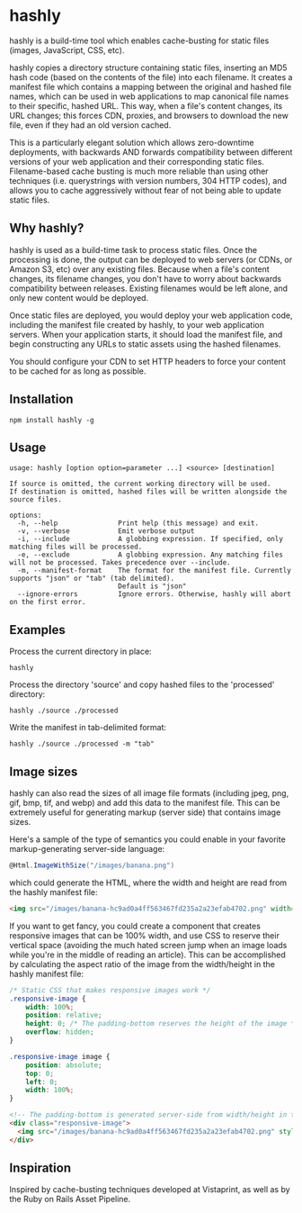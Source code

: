 hashly
======

hashly is a build-time tool which enables cache-busting for static files (images, JavaScript, CSS, etc). 

hashly copies a directory structure containing static files, inserting an MD5 hash code (based on the contents of the file) into each filename. It creates a manifest file which contains a mapping between the original and hashed file names, which can be used in web applications to map canonical file names to their specific, hashed URL. This way, when a file's content changes, its URL changes; this forces CDN, proxies, and browsers to download the new file, even if they had an old version cached.

This is a particularly elegant solution which allows zero-downtime deployments, with backwards AND forwards compatibility between different versions of your web application and their corresponding static files. Filename-based cache busting is much more reliable than using other techniques (i.e. querystrings with version numbers, 304 HTTP codes), and allows you to cache aggressively without fear of not being able to update static files. 

Why hashly?
------------------
hashly is used as a build-time task to process static files. Once the processing is done, the output can be deployed to web servers (or CDNs, or Amazon S3, etc) over any existing files. Because when a file's content changes, its filename changes, you don't have to worry about backwards compatibility between releases. Existing filenames would be left alone, and only new content would be deployed.

Once static files are deployed, you would deploy your web application code, including the manifest file created by hashly, to your web application servers. When your application starts, it should load the manifest file, and begin constructing any URLs to static assets using the hashed filenames.

You should configure your CDN to set HTTP headers to force your content to be cached for as long as possible. 

Installation
------------------

```shell
npm install hashly -g
```

Usage
------------------

```
usage: hashly [option option=parameter ...] <source> [destination]

If source is omitted, the current working directory will be used.
If destination is omitted, hashed files will be written alongside the source files.

options:
  -h, --help               Print help (this message) and exit.
  -v, --verbose            Emit verbose output
  -i, --include            A globbing expression. If specified, only matching files will be processed.
  -e, --exclude            A globbing expression. Any matching files will not be processed. Takes precedence over --include.
  -m, --manifest-format    The format for the manifest file. Currently supports "json" or "tab" (tab delimited). 
                           Default is "json"
  --ignore-errors          Ignore errors. Otherwise, hashly will abort on the first error.
```

Examples
------------------

Process the current directory in place:

```shell
hashly
```

Process the directory 'source' and copy hashed files to the 'processed' directory:

```shell
hashly ./source ./processed
```

Write the manifest in tab-delimited format:

```shell
hashly ./source ./processed -m "tab"
```

Image sizes
------------------
hashly can also read the sizes of all image file formats (including jpeg, png, gif, bmp, tif, and webp) and add this data to the manifest file. This can be extremely useful for generating markup (server side) that contains image sizes. 

Here's a sample of the type of semantics you could enable in your favorite markup-generating server-side language:

```csharp
@Html.ImageWithSize("/images/banana.png")
```

which could generate the HTML, where the width and height are read from the hashly manifest file:

```html
<img src="/images/banana-hc9ad0a4ff563467fd235a2a23efab4702.png" width="400" height="300" />
```

If you want to get fancy, you could create a component that creates responsive images that can be 100% width, and use CSS to reserve their vertical space (avoiding the much hated screen jump when an image loads while you're in the middle of reading an article). This can be accomplished by calculating the aspect ratio of the image from the width/height in the hashly manifest file:

```css
/* Static CSS that makes responsive images work */
.responsive-image {
	width: 100%;
	position: relative;
	height: 0; /* The padding-bottom reserves the height of the image */
	overflow: hidden;
}

.responsive-image image {
	position: absolute;
	top: 0;
	left: 0;
	width: 100%;
}
```

```html
<!-- The padding-bottom is generated server-side from width/height in the hashly manifest -->
<div class="responsive-image">
  <img src="/images/banana-hc9ad0a4ff563467fd235a2a23efab4702.png" style="padding-bottom: 75.25%;" />
</div>
```

Inspiration
------------------
Inspired by cache-busting techniques developed at Vistaprint, as well as by the Ruby on Rails Asset Pipeline.
